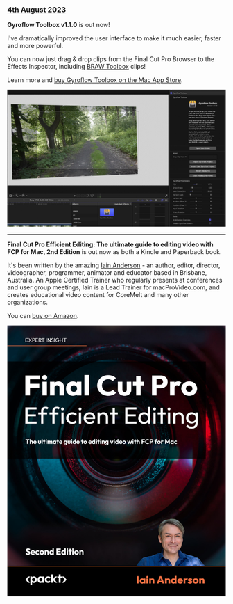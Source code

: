 ### [4th August 2023](/news/20230804)

**Gyroflow Toolbox v1.1.0** is out now!

I've dramatically improved the user interface to make it much easier, faster and more powerful.

You can now just drag & drop clips from the Final Cut Pro Browser to the Effects Inspector, including [BRAW Toolbox](https://brawtoolbox.fcp.cafe) clips!

Learn more and [buy Gyroflow Toolbox on the Mac App Store](https://gyroflowtoolbox.fcp.cafe).

![](/static/gyroflow-toolbox-1-1-0.jpg)

---

**Final Cut Pro Efficient Editing: The ultimate guide to editing video with FCP for Mac, 2nd Edition** is out now as both a Kindle and Paperback book.

It's been written by the amazing [Iain Anderson](https://iain-anderson.com) - an author, editor, director, videographer, programmer, animator and educator based in Brisbane, Australia. An Apple Certified Trainer who regularly presents at conferences and user group meetings, Iain is a Lead Trainer for macProVideo.com, and creates educational video content for CoreMelt and many other organizations.

You can [buy on Amazon](https://www.amazon.com/Final-Cut-Pro-Efficient-Editing-ebook/dp/B0C9DCK9X5/).

![](/static/fcp-efficient-editing-2nd-edition.jpeg)